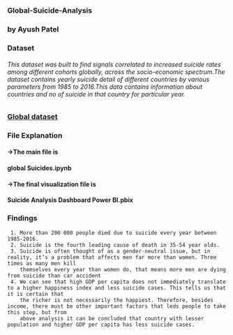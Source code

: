 ### Global-Suicide-Analysis

### by Ayush Patel

### Dataset
######    This dataset was built to find signals correlated to increased suicide rates among different cohorts globally, across the socio-economic spectrum.The dataset contains yearly suicide detail of different countries by various parameters from 1985 to 2016.This data contains information about countries and no of suicide in that country for particular year.

### [Global dataset](https://www.kaggle.com/russellyates88/suicide-rates-overview-1985-to-2016)
### File Explanation    
#### ->The main file is 
####    global Suicides.ipynb
#### ->The final visualization file is
####    Suicide Analysis Dashboard Power BI.pbix
    
### Findings
     1. More than 200 000 people died due to suicide every year between 1985-2016.
     2. Suicide is the fourth leading cause of death in 35-54 year olds. 
     3. Suicide is often thought of as a gender-neutral issue, but in reality, it’s a problem that affects men far more than women. Three times as many men kill 
        themselves every year than women do, that means more men are dying from suicide than car accident
     4. We can see that high GDP per capita does not immediately translate to a higher happiness index and less suicide cases. This tells us that it is certain that 
        the richer is not necessarily the happiest. Therefore, besides income, there must be other important factors that leds people to take this step, but from 
        above analysis it can be concluded that country with lesser population and higher GDP per capita has less suicide cases.

    

